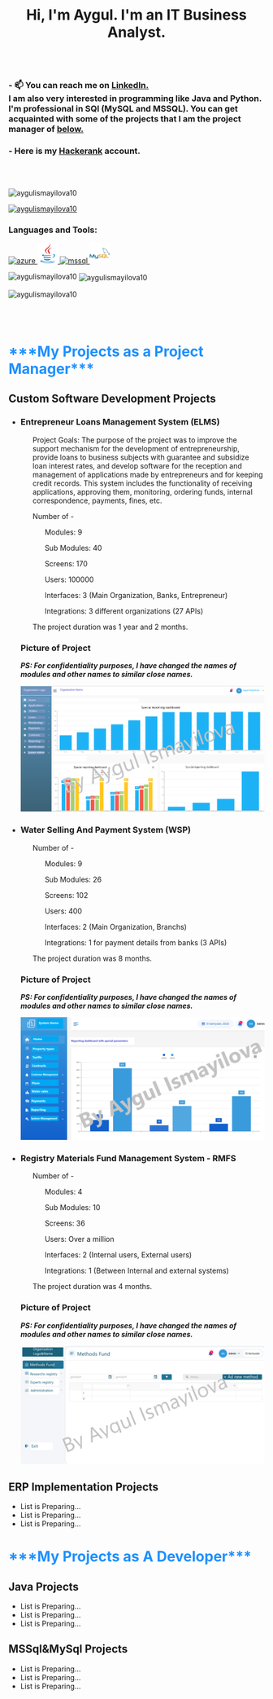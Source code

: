 <h1 class="title" align="center">Hi, I'm Aygul. I'm an IT Business Analyst. </h1>
			  <br></br>

<h3 align="left"> 
- 📫 You can reach me on <a href="https://www.linkedin.com/in/aygul-ismayilova/" rel="noreferrer" data-extlink="">LinkedIn. <span class="ext"><span class="element-invisible"></span></span></a><br>
I am also very interested in programming like Java and Python. I'm professional in SQl (MySQL and MSSQL). You can get acquainted with some of the projects that I am the project manager of <a href="https://github.com/AygulIsmayilova10#my-projects-as-a-project-manager" rel="noreferrer" data-extlink="">below.<span class="ext"><span class="element-invisible"></span></span></a>
</h3>
<h3 align="left"> 
- Here is my <a href="https://www.hackerrank.com/profile/aygul_ismayilova" rel="noreferrer" data-extlink="">Hackerank<span class="ext"><span class="element-invisible"></span></span></a> account. 
</h3>

<br></br>
<p align="left"> <img src="https://komarev.com/ghpvc/?username=aygulismayilova10&label=Profile%20views&color=0e75b6&style=flat" alt="aygulismayilova10"/> </p>

<p align="left"> <a href="https://github.com/ryo-ma/github-profile-trophy"><img src="https://github-profile-trophy.vercel.app/?username=aygulismayilova10" alt="aygulismayilova10"/></a> </p>
<p align="left">
</p>

<h3 align="left">Languages and Tools:</h3>
<p align="left"> <a href="https://azure.microsoft.com/en-in/" target="_blank" rel="noreferrer"> <img src="https://www.vectorlogo.zone/logos/microsoft_azure/microsoft_azure-icon.svg" alt="azure" width="40" height="40"/> </a> <a href="https://www.java.com" target="_blank" rel="noreferrer"> <img src="https://raw.githubusercontent.com/devicons/devicon/master/icons/java/java-original.svg" alt="java" width="40" height="40"/> </a> <a href="https://www.microsoft.com/en-us/sql-server" target="_blank" rel="noreferrer"> <img src="https://www.svgrepo.com/show/303229/microsoft-sql-server-logo.svg" alt="mssql" width="40" height="40"/> </a> <a href="https://www.mysql.com/" target="_blank" rel="noreferrer"> <img src="https://raw.githubusercontent.com/devicons/devicon/master/icons/mysql/mysql-original-wordmark.svg" alt="mysql" width="40" height="40"/> </a> </p>

<p><img align="left" src="https://github-readme-stats.vercel.app/api/top-langs?username=aygulismayilova10&show_icons=true&locale=en&layout=compact" alt="aygulismayilova10"/></p>

<p>&nbsp;<img align="center" src="https://github-readme-stats.vercel.app/api?username=aygulismayilova10&show_icons=true&locale=en" alt="aygulismayilova10"/></p>

<p><img align="center" src="https://github-readme-streak-stats.herokuapp.com/?user=aygulismayilova10&" alt="aygulismayilova10"/></p>
<br></br>

<h1 style="color:DodgerBlue;">***My Projects as a Project Manager***</h1>
            </div>
               </div>
    </div> <!-- /#title-pre-content -->

  
  <div class="content">
    <div class="field field-name-body field-type-text-with-summary field-label-hidden"><div class="field-items"><div class="field-item even"><ul>
</ul>
<div class="openberkeley-collapsible-container" id="openberkeley-collapsible-container-0">
<h2 class="openberkeley-collapsible-controller">Custom Software Development Projects</h2>
<ul>
<li><h3>Entrepreneur Loans Management System (ELMS)</h3></li>
<ul> Project Goals: The purpose of the project was to improve the support mechanism for the development of entrepreneurship, provide loans to business subjects with guarantee and subsidize loan interest rates, and develop software for the reception and management of applications made by entrepreneurs and for keeping credit records.
This system includes the functionality of receiving applications, approving them, monitoring, ordering funds, internal correspondence, payments, fines, etc.
</ul>
<ul> Number of -</ul>
 <ul><ul><p>Modules: 9</p></ul></ul>
 <ul><ul><p>Sub Modules: 40</p></ul></ul>
 <ul><ul><p>Screens: 170</p></ul></ul>
 <ul><ul><p>Users: 100000</p></ul></ul>
 <ul><ul><p>Interfaces: 3 (Main Organization, Banks, Entrepreneur)</p></ul></ul>
 <ul><ul><p>Integrations: 3 different organizations (27 APIs)</p></ul></ul>      
 <ul>The project duration was 1 year and 2 months.</ul>
 <h3>Picture of Project</h3>
 <p><b><em>PS: For confidentiality purposes, I have changed the names of modules and other names to similar close names.</em></b></p>
 <p align="left"> <img src="https://github.com/AygulIsmayilova10/AygulIsmayilova10/blob/main/assets/ELMS-Pic.png"/></p>
</ul>
<ul><li><h3>Water Selling And Payment System (WSP)</h3></li>
<ul> Number of -</ul>
 <ul><ul><p>Modules: 9</p></ul></ul>
 <ul><ul><p>Sub Modules: 26</p></ul></ul>
 <ul><ul><p>Screens: 102</p></ul></ul>
 <ul><ul><p>Users: 400</p></ul></ul>
 <ul><ul><p>Interfaces: 2 (Main Organization, Branchs)</p></ul></ul>
 <ul><ul><p>Integrations: 1 for payment details from banks (3 APIs)</p></ul></ul>      
 <ul>The project duration was 8 months.</ul>
 <h3>Picture of Project</h3>
 <p><b><em>PS: For confidentiality purposes, I have changed the names of modules and other names to similar close names.</em></b></p>
 <p align="left"> <img src="https://github.com/AygulIsmayilova10/AygulIsmayilova10/blob/main/assets/WSPS.png"/></p> 
 <li><h3>Registry Materials Fund Management System - RMFS</h3></li>
 <ul> Number of -</ul>
 <ul><ul><p>Modules: 4</p></ul></ul>
 <ul><ul><p>Sub Modules: 10</p></ul></ul>
 <ul><ul><p>Screens: 36</p></ul></ul>
 <ul><ul><p>Users: Over a million</p></ul></ul>
 <ul><ul><p>Interfaces: 2 (Internal users, External users)</p></ul></ul>
 <ul><ul><p>Integrations: 1 (Between Internal and external systems)</p></ul></ul>      
 <ul>The project duration was 4 months.</ul>
 <h3>Picture of Project</h3>
 <p><b><em>PS: For confidentiality purposes, I have changed the names of modules and other names to similar close names.</em></b></p>
 <p align="left"> <img src="https://github.com/AygulIsmayilova10/AygulIsmayilova10/blob/main/assets/RMFS.png"/></p>
</ul>
</div>
<div class="openberkeley-collapsible-container" id="openberkeley-collapsible-container-1">
<h2 class="openberkeley-collapsible-controller">ERP Implementation Projects</h2>
<ul>
<li>List is Preparing...</li>
<li>List is Preparing...</li>
<li>List is Preparing...</li>
</ul>
</div>
<h1 style="color:DodgerBlue;">***My Projects as A Developer***</h1>
<div class="openberkeley-collapsible-container" id="openberkeley-collapsible-container-2">
<h2 class="openberkeley-collapsible-controller">Java Projects</h2>
<ul>
<li>List is Preparing...</li>
<li>List is Preparing...</li>
<li>List is Preparing...</li>
</ul>
</div>
<div class="openberkeley-collapsible-container" id="openberkeley-collapsible-container-3">
<h2 class="openberkeley-collapsible-controller">MSSql&MySql Projects</h2>
<ul>
<li>List is Preparing...</li>
<li>List is Preparing...</li>
<li>List is Preparing...</li>
</ul>
</div> 
  


